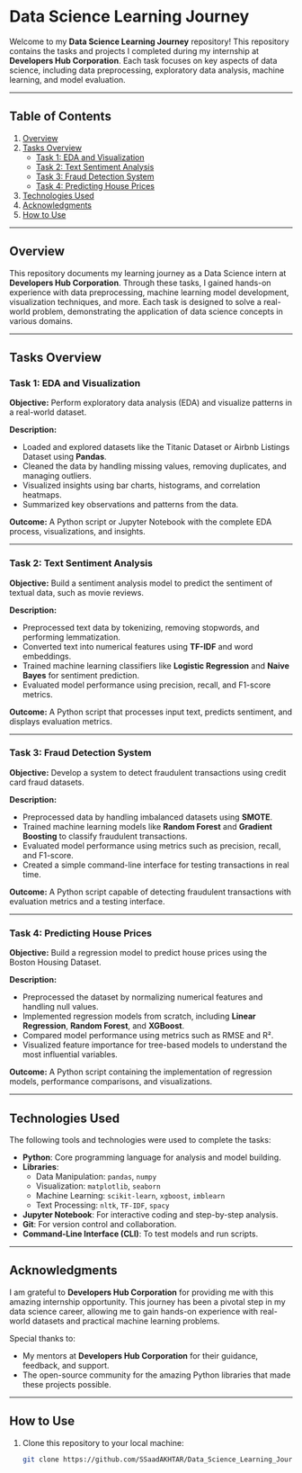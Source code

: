 # Data Science Learning Journey

Welcome to my **Data Science Learning Journey** repository! This repository contains the tasks and projects I completed during my internship at **Developers Hub Corporation**. Each task focuses on key aspects of data science, including data preprocessing, exploratory data analysis, machine learning, and model evaluation.

---

## Table of Contents
1. [Overview](#overview)
2. [Tasks Overview](#tasks-overview)
   - [Task 1: EDA and Visualization](#task-1-eda-and-visualization)
   - [Task 2: Text Sentiment Analysis](#task-2-text-sentiment-analysis)
   - [Task 3: Fraud Detection System](#task-3-fraud-detection-system)
   - [Task 4: Predicting House Prices](#task-4-predicting-house-prices)
3. [Technologies Used](#technologies-used)
4. [Acknowledgments](#acknowledgments)
5. [How to Use](#how-to-use)

---

## Overview
This repository documents my learning journey as a Data Science intern at **Developers Hub Corporation**. Through these tasks, I gained hands-on experience with data preprocessing, machine learning model development, visualization techniques, and more. Each task is designed to solve a real-world problem, demonstrating the application of data science concepts in various domains.

---

## Tasks Overview

### Task 1: EDA and Visualization
**Objective:** Perform exploratory data analysis (EDA) and visualize patterns in a real-world dataset.

**Description:**
- Loaded and explored datasets like the Titanic Dataset or Airbnb Listings Dataset using **Pandas**.
- Cleaned the data by handling missing values, removing duplicates, and managing outliers.
- Visualized insights using bar charts, histograms, and correlation heatmaps.
- Summarized key observations and patterns from the data.

**Outcome:** A Python script or Jupyter Notebook with the complete EDA process, visualizations, and insights.

---

### Task 2: Text Sentiment Analysis
**Objective:** Build a sentiment analysis model to predict the sentiment of textual data, such as movie reviews.

**Description:**
- Preprocessed text data by tokenizing, removing stopwords, and performing lemmatization.
- Converted text into numerical features using **TF-IDF** and word embeddings.
- Trained machine learning classifiers like **Logistic Regression** and **Naive Bayes** for sentiment prediction.
- Evaluated model performance using precision, recall, and F1-score metrics.

**Outcome:** A Python script that processes input text, predicts sentiment, and displays evaluation metrics.

---

### Task 3: Fraud Detection System
**Objective:** Develop a system to detect fraudulent transactions using credit card fraud datasets.

**Description:**
- Preprocessed data by handling imbalanced datasets using **SMOTE**.
- Trained machine learning models like **Random Forest** and **Gradient Boosting** to classify fraudulent transactions.
- Evaluated model performance using metrics such as precision, recall, and F1-score.
- Created a simple command-line interface for testing transactions in real time.

**Outcome:** A Python script capable of detecting fraudulent transactions with evaluation metrics and a testing interface.

---

### Task 4: Predicting House Prices
**Objective:** Build a regression model to predict house prices using the Boston Housing Dataset.

**Description:**
- Preprocessed the dataset by normalizing numerical features and handling null values.
- Implemented regression models from scratch, including **Linear Regression**, **Random Forest**, and **XGBoost**.
- Compared model performance using metrics such as RMSE and R².
- Visualized feature importance for tree-based models to understand the most influential variables.

**Outcome:** A Python script containing the implementation of regression models, performance comparisons, and visualizations.

---

## Technologies Used
The following tools and technologies were used to complete the tasks:
- **Python**: Core programming language for analysis and model building.
- **Libraries**:
  - Data Manipulation: `pandas`, `numpy`
  - Visualization: `matplotlib`, `seaborn`
  - Machine Learning: `scikit-learn`, `xgboost`, `imblearn`
  - Text Processing: `nltk`, `TF-IDF`, `spacy`
- **Jupyter Notebook**: For interactive coding and step-by-step analysis.
- **Git**: For version control and collaboration.
- **Command-Line Interface (CLI)**: To test models and run scripts.

---

## Acknowledgments
I am grateful to **Developers Hub Corporation** for providing me with this amazing internship opportunity. This journey has been a pivotal step in my data science career, allowing me to gain hands-on experience with real-world datasets and practical machine learning problems.

Special thanks to:
- My mentors at **Developers Hub Corporation** for their guidance, feedback, and support.
- The open-source community for the amazing Python libraries that made these projects possible.

---

## How to Use
1. Clone this repository to your local machine:
   ```bash
   git clone https://github.com/SSaadAKHTAR/Data_Science_Learning_Journey.git
